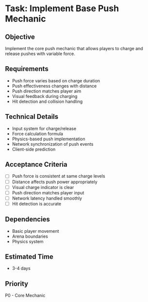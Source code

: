 # Task: Implement Base Push Mechanic

## Objective
Implement the core push mechanic that allows players to charge and release pushes with variable force.

## Requirements
- Push force varies based on charge duration
- Push effectiveness changes with distance
- Push direction matches player aim
- Visual feedback during charging
- Hit detection and collision handling

## Technical Details
- Input system for charge/release
- Force calculation formula
- Physics-based push implementation
- Network synchronization of push events
- Client-side prediction

## Acceptance Criteria
- [ ] Push force is consistent at same charge levels
- [ ] Distance affects push power appropriately
- [ ] Visual charge indicator is clear
- [ ] Push direction matches player input
- [ ] Network latency handled smoothly
- [ ] Hit detection is accurate

## Dependencies
- Basic player movement
- Arena boundaries
- Physics system

## Estimated Time
- 3-4 days

## Priority
P0 - Core Mechanic